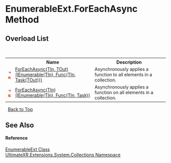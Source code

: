 # EnumerableExt.ForEachAsync Method 
 


## Overload List
&nbsp;<table><tr><th></th><th>Name</th><th>Description</th></tr><tr><td>![Public method](media/pubmethod.gif "Public method")![Static member](media/static.gif "Static member")</td><td><a href="M_UltimateXR_Extensions_System_Collections_EnumerableExt_ForEachAsync__2">ForEachAsync(TIn, TOut)(IEnumerable(TIn), Func(TIn, Task(TOut)))</a></td><td>
Asynchronously applies a function to all elements in a collection.</td></tr><tr><td>![Public method](media/pubmethod.gif "Public method")![Static member](media/static.gif "Static member")</td><td><a href="M_UltimateXR_Extensions_System_Collections_EnumerableExt_ForEachAsync__1">ForEachAsync(TIn)(IEnumerable(TIn), Func(TIn, Task))</a></td><td>
Asynchronously applies a function on all elements in a collection.</td></tr></table>&nbsp;
<a href="#enumerableext.foreachasync-method">Back to Top</a>

## See Also


#### Reference
<a href="T_UltimateXR_Extensions_System_Collections_EnumerableExt">EnumerableExt Class</a><br /><a href="N_UltimateXR_Extensions_System_Collections">UltimateXR.Extensions.System.Collections Namespace</a><br />